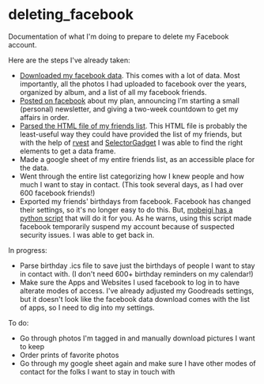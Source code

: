 # deleting_facebook
Documentation of what I'm doing to prepare to delete my Facebook account. 

Here are the steps I've already taken:

- [Downloaded my facebook data](https://www.facebook.com/help/1701730696756992/?helpref=hc_fnav). This comes with a lot of data. Most importantly, all the photos I had uploaded to facebook over the years, organized by album, and a list of all my facebook friends. 
- [Posted on facebook](LeavingFacebook.txt) about my plan, announcing I'm starting a small (personal) newsletter, and giving a two-week countdown to get my affairs in order.
- [Parsed the HTML file of my friends list](FacebookFriends.Rmd). This HTML file is probably the least-useful way they could have provided the list of my friends, but with the help of [rvest](https://rvest.tidyverse.org/) and [SelectorGadget](https://selectorgadget.com/) I was able to find the right elements to get a data frame.
- Made a google sheet of my entire friends list, as an accessible place for the data. 
- Went through the entire list categorizing how I knew people and how much I want to stay in contact. (This took several days, as I had over 600 facebook friends!)
- Exported my friends' birthdays from facebook. Facebook has changed their settings, so it's no longer easy to do this. But, [mobeigi has a python script](https://github.com/mobeigi/fb2cal) that will do it for you. As he warns, using this script made facebook temporarily suspend my account because of suspected security issues. I was able to get back in.

In progress:

- Parse birthday .ics file to save just the birthdays of people I want to stay in contact with. (I don't need 600+ birthday reminders on my calendar!)
- Make sure the Apps and Websites I used facebook to log in to have alterate modes of access. I've already adjusted my Goodreads settings, but it doesn't look like the facebook data download comes with the list of apps, so I need to dig into my settings. 

To do:

- Go through photos I'm tagged in and manually download pictures I want to keep
- Order prints of favorite photos
- Go through my google sheet again and make sure I have other modes of contact for the folks I want to stay in touch with
